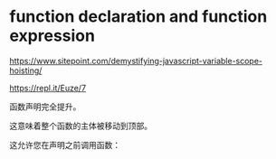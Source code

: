 # function declaration and function expression  


https://www.sitepoint.com/demystifying-javascript-variable-scope-hoisting/  

https://repl.it/Euze/7 



函数声明完全提升。

这意味着整个函数的主体被移动到顶部。

这允许您在声明之前调用函数：



